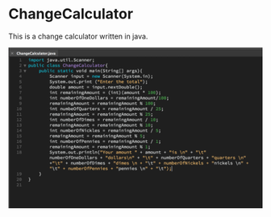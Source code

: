 # ChangeCalculator
This is a change calculator written in java.

![ChangeCalculator](https://github.com/MorganHurley8/ChangeCalculator/blob/master/change2018.png)


